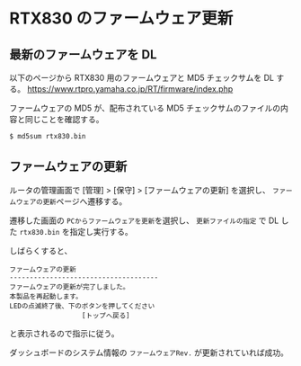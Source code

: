 # RTX830 のファームウェア更新

## 最新のファームウェアを DL
以下のページから RTX830 用のファームウェアと MD5 チェックサムを DL する。
https://www.rtpro.yamaha.co.jp/RT/firmware/index.php

ファームウェアの MD5 が、配布されている MD5 チェックサムのファイルの内容と同じことを確認する。
```sh
$ md5sum rtx830.bin
```

## ファームウェアの更新
ルータの管理画面で
[管理] > [保守] > [ファームウェアの更新] を選択し、
`ファームウェアの更新`ページへ遷移する。

遷移した画面の `PCからファームウェアを更新`を選択し、
`更新ファイルの指定` で DL した `rtx830.bin` を指定し実行する。

しばらくすると、
```
ファームウェアの更新
-------------------------------------
ファームウェアの更新が完了しました。
本製品を再起動します。
LEDの点滅終了後、下のボタンを押してください
                  [トップへ戻る]
```
と表示されるので指示に従う。

ダッシュボードのシステム情報の `ファームウェアRev.` が更新されていれば成功。
